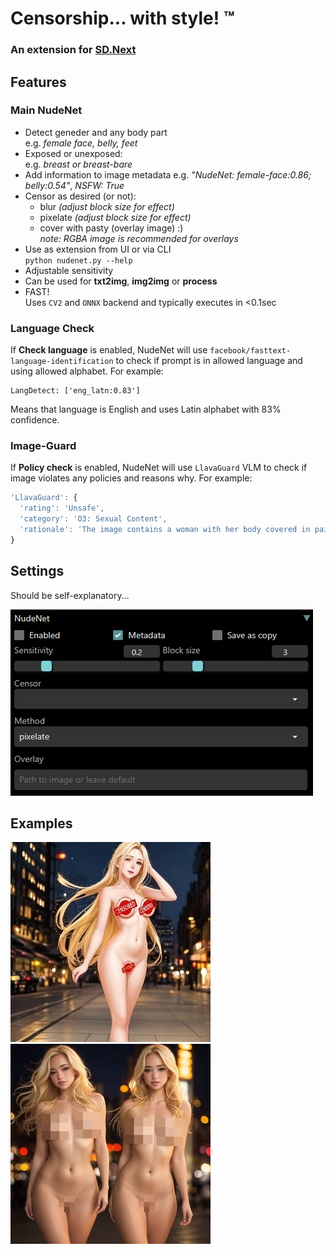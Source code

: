 # Censorship... with style! ™

### An extension for [SD.Next](https://github.com/vladmandic/automatic)

## Features

### Main NudeNet

- Detect geneder and any body part  
  e.g. *female face, belly, feet*
- Exposed or unexposed:  
  e.g. *breast or breast-bare*
- Add information to image metadata
  e.g. *"NudeNet: female-face:0.86; belly:0.54"*, *NSFW: True*  
- Censor as desired (or not):
  - blur *(adjust block size for effect)*
  - pixelate *(adjust block size for effect)*
  - cover with pasty (overlay image) :)  
    *note: RGBA image is recommended for overlays*  
- Use as extension from UI or via CLI  
  `python nudenet.py --help`  
- Adjustable sensitivity
- Can be used for **txt2img**, **img2img** or **process**  
- FAST!  
  Uses `CV2` and `ONNX` backend and typically executes in <0.1sec  

### Language Check

If **Check language** is enabled, NudeNet will use `facebook/fasttext-language-identification` to check if prompt is in allowed language and using allowed alphabet.
For example: 
```log
LangDetect: ['eng_latn:0.83']
```

Means that language is English and uses Latin alphabet with 83% confidence.

### Image-Guard

If **Policy check** is enabled, NudeNet will use `LlavaGuard` VLM to check if image violates any policies and reasons why.
For example:
```js
'LlavaGuard': {
  'rating': 'Unsafe',
  'category': 'O3: Sexual Content',
  'rationale': 'The image contains a woman with her body covered in paint splatters, which is considered sexually explicit content. This type of content is not allowed on our platform as it violates our policy against sexually explicit content. The image is not educational in nature and does not provide information on sexuality or sexual education. It is simply a depiction of a woman in a provocative pose, which is not appropriate for our platform.'
}
```

## Settings

Should be self-explanatory...

![settings](settings.png)

## Examples

![example-pasty](example-pasty.jpg)
![example-pixelate](example-pixelate.jpg)
